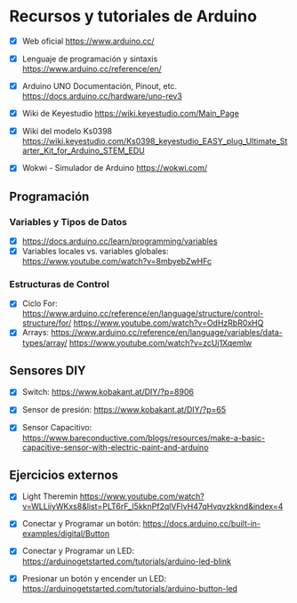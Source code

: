 # Recursos y tutoriales de Arduino

- [x] Web oficial https://www.arduino.cc/
- [x] Lenguaje de programación y sintaxis https://www.arduino.cc/reference/en/
- [x] Arduino UNO Documentación, Pinout, etc. https://docs.arduino.cc/hardware/uno-rev3
- [x] Wiki de Keyestudio https://wiki.keyestudio.com/Main_Page
- [x] Wiki del modelo Ks0398 https://wiki.keyestudio.com/Ks0398_keyestudio_EASY_plug_Ultimate_Starter_Kit_for_Arduino_STEM_EDU
- [x] Wokwi -  Simulador de Arduino https://wokwi.com/  







## Programación

### Variables y Tipos de Datos
- [x] https://docs.arduino.cc/learn/programming/variables
- [x] Variables locales vs. variables globales: https://www.youtube.com/watch?v=8mbyebZwHFc

### Estructuras de Control
- [x] Ciclo For: 
https://www.arduino.cc/reference/en/language/structure/control-structure/for/
https://www.youtube.com/watch?v=OdHzRbR0xHQ
- [x] Arrays:
https://www.arduino.cc/reference/en/language/variables/data-types/array/
https://www.youtube.com/watch?v=zcUj1Xqemlw

## Sensores DIY
- [x] Switch: https://www.kobakant.at/DIY/?p=8906
- [x] Sensor de presión: https://www.kobakant.at/DIY/?p=65
- [x] Sensor Capacitivo: https://www.bareconductive.com/blogs/resources/make-a-basic-capacitive-sensor-with-electric-paint-and-arduino
      

## Ejercicios externos
- [x]  Light Theremin https://www.youtube.com/watch?v=WLLiiyWKxs8&list=PLT6rF_I5kknPf2qlVFlvH47qHvqvzkknd&index=4
- [x]  Conectar y Programar un botón: https://docs.arduino.cc/built-in-examples/digital/Button
- [x]  Conectar y Programar un LED: https://arduinogetstarted.com/tutorials/arduino-led-blink
- [X]  Presionar un botón y encender un LED: https://arduinogetstarted.com/tutorials/arduino-button-led

   
      




